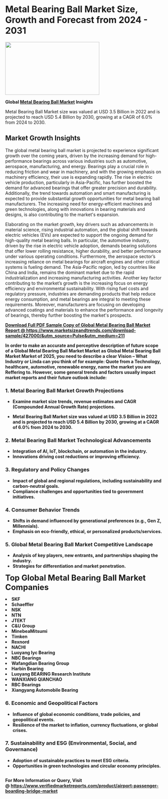 <H1>Metal Bearing Ball Market Size, Growth and Forecast from 2024 - 2031</H1><img class="aligncenter size-medium wp-image-584254" src="https://thirdeyenews.in/wp-content/uploads/2024/09/Global-Market-Research-300x168.jpeg" alt="" width="300" height="168" /><p><strong>Global&nbsp;<a href="https://www.marketsizeandtrends.com/download-sample/427000/&amp;utm_source=Pulse&amp;utm_medium=211">Metal Bearing Ball Market</a> Insights</strong></p><p>Metal Bearing Ball Market size was valued at USD 3.5 Billion in 2022 and is projected to reach USD 5.4 Billion by 2030, growing at a CAGR of 6.0% from 2024 to 2030.</p><p><h2>Market Growth Insights</h2> <p>The global metal bearing ball market is projected to experience significant growth over the coming years, driven by the increasing demand for high-performance bearings across various industries such as automotive, aerospace, manufacturing, and energy. Bearings play a crucial role in reducing friction and wear in machinery, and with the growing emphasis on machinery efficiency, their use is expanding rapidly. The rise in electric vehicle production, particularly in Asia-Pacific, has further boosted the demand for advanced bearings that offer greater precision and durability. Additionally, the trend towards automation and smart manufacturing is expected to provide substantial growth opportunities for metal bearing ball manufacturers. The increasing need for energy-efficient machines and green technologies, along with innovations in bearing materials and designs, is also contributing to the market's expansion.</p> <p><strong><a href="#"></a></strong></p> <p>Elaborating on the market growth, key drivers such as advancements in material science, rising industrial automation, and the global shift towards electric vehicles (EVs) are expected to support the ongoing demand for high-quality metal bearing balls. In particular, the automotive industry, driven by the rise in electric vehicle adoption, demands bearing solutions that offer lower rolling resistance, higher durability, and better performance under various operating conditions. Furthermore, the aerospace sector’s increasing reliance on metal bearings for aircraft engines and other critical systems is fueling demand. The Asia-Pacific region, led by countries like China and India, remains the dominant market due to the rapid industrialization and increasing manufacturing activities. Another key factor contributing to the market’s growth is the increasing focus on energy efficiency and environmental sustainability. With rising fuel costs and regulatory pressure, industries are demanding products that help reduce energy consumption, and metal bearings are integral to meeting these requirements. Moreover, manufacturers are focusing on developing advanced coatings and materials to enhance the performance and longevity of bearings, thereby further boosting the market's prospects.</p> <p><strong><a href="#"></p><p><span class=""><strong>Download Full PDF Sample Copy of Global Metal Bearing Ball Market Report</strong> @ <a href="https://www.marketsizeandtrends.com/download-sample/427000/&amp;utm_source=Pulse&amp;utm_medium=211" target="_blank">https://www.marketsizeandtrends.com/download-sample/427000/&amp;utm_source=Pulse&amp;utm_medium=211</a></span></p><p>In order to make an accurate and perceptive description of future scope of a Global&nbsp;Metal Bearing Ball Market Market as Global&nbsp;Metal Bearing Ball Market Market of 2025, you need to describe a clear Vision &ndash; What Industry or Linda can you think of for example: Quote from a Technology, healthcare, automotive, renewable energy, name the market you are Reffering to. However, some general trends and factors usually impact market reports and their future outlook include:</p><h3>1.&nbsp;<strong>Metal Bearing Ball Market Growth Projections</strong></h3><ul><li>Examine market size trends, revenue estimates and CAGR (Compounded Annual Growth Rate) projections.</li><li><p>Metal Bearing Ball Market size was valued at USD 3.5 Billion in 2022 and is projected to reach USD 5.4 Billion by 2030, growing at a CAGR of 6.0% from 2024 to 2030.</p></li></ul><h3>2.&nbsp;<strong>Metal Bearing Ball Market Technological Advancements</strong></h3><ul><li>Integration of AI, IoT, blockchain, or automation in the industry.</li><li>Innovations driving cost reductions or improving efficiency.</li></ul><h3>3.&nbsp;<strong>Regulatory and Policy Changes</strong></h3><ul><li>Impact of global and regional regulations, including sustainability and carbon-neutral goals.</li><li>Compliance challenges and opportunities tied to government initiatives.</li></ul><h3>4.&nbsp;<strong>Consumer Behavior Trends</strong></h3><ul><li>Shifts in demand influenced by generational preferences (e.g., Gen Z, Millennials).</li><li>Emphasis on eco-friendly, ethical, or personalized products/services.</li></ul><h3>5.&nbsp;<strong>Global Metal Bearing Ball Market Competitive Landscape</strong></h3><ul><li>Analysis of key players, new entrants, and partnerships shaping the industry.</li><li>Strategies for differentiation and market penetration.</li></ul><p data-pm-slice="1 1 []"><span style="color: inherit; font-family: inherit; font-size: 25px;">Top Global Metal Bearing Ball Market Companies</span></p><div class="" data-test-id=""><p><li>SKF</li><li> Schaeffler</li><li> NSK</li><li> NTN</li><li> JTEKT</li><li> C&U Group</li><li> MinebeaMitsumi</li><li> Timken</li><li> Rexnord</li><li> NACHI</li><li> Luoyang lyc Bearing</li><li> NBC Bearings</li><li> Wafangdian Bearing Group</li><li> Harbin Bearing</li><li> Luoyang BEARING Research Institute</li><li> WANXIANG QIANCHAO</li><li> RBC Bearings</li><li> Xiangyang Automobile Bearing</li></p></div><h3>6.&nbsp;<strong>Economic and Geopolitical Factors</strong></h3><ul><li>Influence of global economic conditions, trade policies, and geopolitical events.</li><li>Resilience of the market to inflation, currency fluctuations, or global crises.</li></ul><h3>7.&nbsp;<strong>Sustainability and ESG (Environmental, Social, and Governance)</strong></h3><ul><li>Adoption of sustainable practices to meet ESG criteria.</li><li>Opportunities in green technologies and circular economy principles.</li></ul><h2><strong style="font-size: 14px;">For More Information or Query, Visit @&nbsp;</strong><a style="background-color: #ffffff; font-size: 14px;" href="https://www.marketsizeandtrends.com/report/metal-bearing-ball-market/" target="_blank">https://www.verifiedmarketreports.com/product/airport-passenger-boarding-bridge-market</a></h2>

